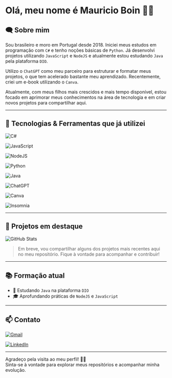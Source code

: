 # Olá, meu nome é Mauricio Boin 🙋‍♂️

## 🗨  Sobre mim

Sou brasileiro e moro em Portugal desde 2018. Iniciei meus estudos em programação com `C#` e tenho noções básicas de `Python`. Já desenvolvi projetos utilizando `JavaScript` e `NodeJS` e atualmente estou estudando `Java` pela plataforma `DIO`.

Utilizo o `ChatGPT` como meu parceiro para estruturar e formatar meus projetos, o que tem acelerado bastante meu aprendizado. Recentemente, criei um e-book utilizando o `Canva`.

Atualmente, com meus filhos mais crescidos e mais tempo disponível, estou focado em aprimorar meus conhecimentos na área de tecnologia e em criar novos projetos para compartilhar aqui.


---

## 🚀 Tecnologias & Ferramentas que já utilizei

![C#](https://img.shields.io/badge/c%23-%23239120.svg?style=for-the-badge&logo=csharp&logoColor=white) 

![JavaScript](https://img.shields.io/badge/javascript-%23323330.svg?style=for-the-badge&logo=javascript&logoColor=%23F7DF1E) 

![NodeJS](https://img.shields.io/badge/node.js-6DA55F?style=for-the-badge&logo=node.js&logoColor=white) 

![Python](https://img.shields.io/badge/python-3670A0?style=for-the-badge&logo=python&logoColor=ffdd54) 

![Java](https://img.shields.io/badge/java-%23ED8B00.svg?style=for-the-badge&logo=openjdk&logoColor=white) 

![ChatGPT](https://img.shields.io/badge/chatGPT-74aa9c?style=for-the-badge&logo=openai&logoColor=white) 

![Canva](https://img.shields.io/badge/Canva-%2300C4CC.svg?style=for-the-badge&logo=Canva&logoColor=white) 

![Insomnia](https://img.shields.io/badge/Insomnia-black?style=for-the-badge&logo=insomnia&logoColor=5849BE) 

---

## 📂 Projetos em destaque

![GitHub Stats](https://github-readme-stats.vercel.app/api?username=Mboin-Creator&theme=transparent&bg_color=30A3DC&border_color=30A3DC&show_icons=true&icon_color=FFFFFF&title_color=000000&text_color=000000)
> Em breve, vou compartilhar alguns dos projetos mais recentes aqui no meu repositório. Fique à vontade para acompanhar e contribuir!



---

## 📚 Formação atual

- 📖 Estudando `Java` na plataforma `DIO`
- 🎓 Aprofundando práticas de `NodeJS` e `JavaScript`

---

## 📫 Contato

[![Gmail](https://img.shields.io/badge/Gmail-D14836?style=for-the-badge&logo=gmail&logoColor=white)](mauricio:Mauriciooboin"gmail.com) 

[![LinkedIn](https://img.shields.io/badge/LinkedIn-0077B5?style=for-the-badge&logo=linkedin&logoColor=white)](https://www.linkedin.com/in/mauricio-ot%C3%A1vio-gallo-boin-255667185/)


---

Agradeço pela visita ao meu perfil! 🚀✨  
Sinta-se à vontade para explorar meus repositórios e acompanhar minha evolução.
